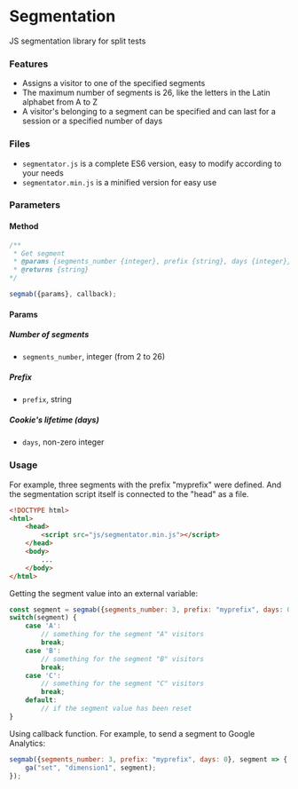 # Segmentation
JS segmentation library for split tests

### Features

- Assigns a visitor to one of the specified segments
- The maximum number of segments is 26, like the letters in the Latin alphabet from A to Z
- A visitor's belonging to a segment can be specified and can last for a session or a specified number of days

### Files
- `segmentator.js` is a complete ES6 version, easy to modify according to your needs
- `segmentator.min.js` is a minified version for easy use

### Parameters
#### Method
```javascript
/**
 * Get segment
 * @params {segments_number {integer}, prefix {string}, days {integer}}
 * @returns {string}
*/

segmab({params}, callback);
```

#### Params

##### Number of segments
- `segments_number`, integer (from 2 to 26)

##### Prefix
- `prefix`, string

##### Cookie's lifetime (days)
- `days`, non-zero integer

### Usage

For example, three segments with the prefix "myprefix" were defined. And the segmentation script itself is connected to the "head" as a file.

```html
<!DOCTYPE html>
<html>
    <head>
        <script src="js/segmentator.min.js"></script>
    </head>
    <body>
        ...
    </body>
</html>
```
Getting the segment value into an external variable:
```javascript
const segment = segmab({segments_number: 3, prefix: "myprefix", days: 0});
switch(segment) {
    case 'A':
        // something for the segment "A" visitors
        break;
    case 'B':
        // something for the segment "B" visitors
        break;
    case 'C':
        // something for the segment "C" visitors
        break;
    default:
        // if the segment value has been reset
}
```
Using callback function. For example, to send a segment to Google Analytics:
```javascript
segmab({segments_number: 3, prefix: "myprefix", days: 0}, segment => {
    ga("set", "dimension1", segment);
});
```
